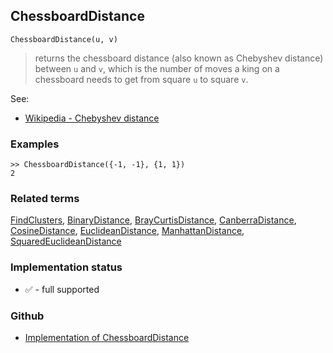 ## ChessboardDistance

```
ChessboardDistance(u, v)
```

> returns the chessboard distance (also known as Chebyshev distance) between `u` and `v`, which is the number of moves a king on a chessboard needs to get from square `u` to square `v`.


See:  
* [Wikipedia - Chebyshev distance](https://en.wikipedia.org/wiki/Chebyshev_distance)


### Examples

```
>> ChessboardDistance({-1, -1}, {1, 1})
2
```

### Related terms 
[FindClusters](FindClusters.md), [BinaryDistance](BinaryDistance.md), [BrayCurtisDistance](BrayCurtisDistance.md), [CanberraDistance](CanberraDistance.md), [CosineDistance](CosineDistance.md), [EuclideanDistance](EuclideanDistance.md), [ManhattanDistance](ManhattanDistance.md), [SquaredEuclideanDistance](SquaredEuclideanDistance.md)






### Implementation status

* &#x2705; - full supported

### Github

* [Implementation of ChessboardDistance](https://github.com/axkr/symja_android_library/blob/master/symja_android_library/matheclipse-core/src/main/java/org/matheclipse/core/builtin/ClusteringFunctions.java#L219) 

